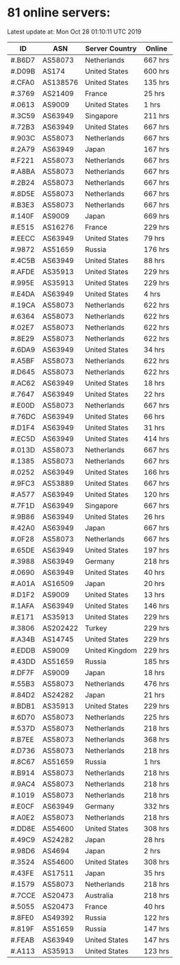 # 81 online servers:

Latest update at: Mon Oct 28 01:10:11 UTC 2019

| ID | ASN | Server Country | Online |
| -- | --- | -------------- | ------ |
| #.B6D7 | AS58073 | Netherlands | 667 hrs |
| #.D09B | AS174 | United States | 600 hrs |
| #.CFA0 | AS138576 | United States | 135 hrs |
| #.3769 | AS21409 | France | 25 hrs |
| #.0613 | AS9009 | United States | 1 hrs |
| #.3C59 | AS63949 | Singapore | 211 hrs |
| #.72B3 | AS63949 | United States | 667 hrs |
| #.903C | AS58073 | Netherlands | 667 hrs |
| #.2A79 | AS63949 | Japan | 167 hrs |
| #.F221 | AS58073 | Netherlands | 667 hrs |
| #.A8BA | AS58073 | Netherlands | 667 hrs |
| #.2B24 | AS58073 | Netherlands | 667 hrs |
| #.8D5E | AS58073 | Netherlands | 667 hrs |
| #.B3E3 | AS58073 | Netherlands | 667 hrs |
| #.140F | AS9009 | Japan | 669 hrs |
| #.E515 | AS16276 | France | 229 hrs |
| #.EECC | AS63949 | United States | 79 hrs |
| #.9872 | AS51659 | Russia | 176 hrs |
| #.4C5B | AS63949 | United States | 88 hrs |
| #.AFDE | AS35913 | United States | 229 hrs |
| #.995E | AS35913 | United States | 229 hrs |
| #.E4DA | AS63949 | United States | 4 hrs |
| #.19CA | AS58073 | Netherlands | 622 hrs |
| #.6364 | AS58073 | Netherlands | 622 hrs |
| #.02E7 | AS58073 | Netherlands | 622 hrs |
| #.8E29 | AS58073 | Netherlands | 622 hrs |
| #.6DA9 | AS63949 | United States | 34 hrs |
| #.A5BF | AS58073 | Netherlands | 622 hrs |
| #.D645 | AS58073 | Netherlands | 622 hrs |
| #.AC62 | AS63949 | United States | 18 hrs |
| #.7647 | AS63949 | United States | 22 hrs |
| #.E00D | AS58073 | Netherlands | 667 hrs |
| #.76DC | AS63949 | United States | 66 hrs |
| #.D1F4 | AS63949 | United States | 31 hrs |
| #.EC5D | AS63949 | United States | 414 hrs |
| #.013D | AS58073 | Netherlands | 667 hrs |
| #.1385 | AS58073 | Netherlands | 667 hrs |
| #.0252 | AS63949 | United States | 166 hrs |
| #.9FC3 | AS53889 | United States | 667 hrs |
| #.A577 | AS63949 | United States | 120 hrs |
| #.7F1D | AS63949 | Singapore | 667 hrs |
| #.9B86 | AS63949 | United States | 26 hrs |
| #.42A0 | AS63949 | Japan | 667 hrs |
| #.0F28 | AS58073 | Netherlands | 667 hrs |
| #.65DE | AS63949 | United States | 197 hrs |
| #.3988 | AS63949 | Germany | 218 hrs |
| #.0690 | AS63949 | United States | 40 hrs |
| #.A01A | AS16509 | Japan | 20 hrs |
| #.D1F2 | AS9009 | United States | 13 hrs |
| #.1AFA | AS63949 | United States | 146 hrs |
| #.E171 | AS35913 | United States | 229 hrs |
| #.3806 | AS202422 | Turkey | 229 hrs |
| #.A34B | AS14745 | United States | 229 hrs |
| #.EDDB | AS9009 | United Kingdom | 229 hrs |
| #.43DD | AS51659 | Russia | 185 hrs |
| #.DF7F | AS9009 | Japan | 18 hrs |
| #.55B3 | AS58073 | Netherlands | 476 hrs |
| #.84D2 | AS24282 | Japan | 21 hrs |
| #.BDB1 | AS35913 | United States | 229 hrs |
| #.6D70 | AS58073 | Netherlands | 225 hrs |
| #.537D | AS58073 | Netherlands | 218 hrs |
| #.B7EE | AS58073 | Netherlands | 368 hrs |
| #.D736 | AS58073 | Netherlands | 218 hrs |
| #.8C67 | AS51659 | Russia | 1 hrs |
| #.B914 | AS58073 | Netherlands | 218 hrs |
| #.9AC4 | AS58073 | Netherlands | 218 hrs |
| #.1019 | AS58073 | Netherlands | 218 hrs |
| #.E0CF | AS63949 | Germany | 332 hrs |
| #.A0E2 | AS58073 | Netherlands | 218 hrs |
| #.DD8E | AS54600 | United States | 308 hrs |
| #.49C9 | AS24282 | Japan | 28 hrs |
| #.98D6 | AS4694 | Japan | 2 hrs |
| #.3524 | AS54600 | United States | 308 hrs |
| #.43FE | AS17511 | Japan | 35 hrs |
| #.1579 | AS58073 | Netherlands | 218 hrs |
| #.7CCE | AS20473 | Australia | 218 hrs |
| #.5055 | AS20473 | France | 40 hrs |
| #.8FE0 | AS49392 | Russia | 122 hrs |
| #.819F | AS51659 | Russia | 147 hrs |
| #.FEAB | AS63949 | United States | 147 hrs |
| #.A113 | AS35913 | United States | 123 hrs |

